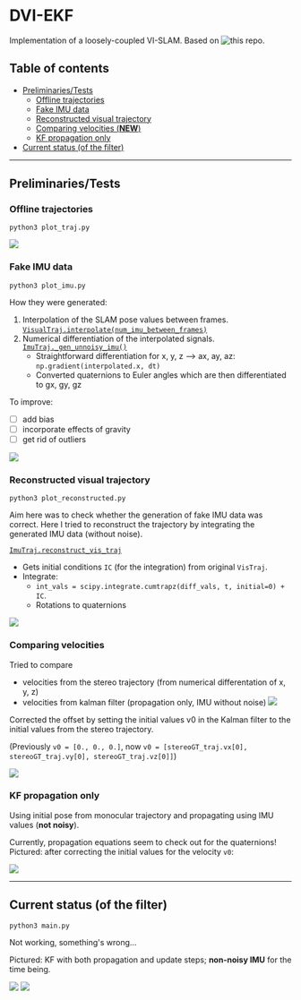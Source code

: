 # DVI-EKF
Implementation of a loosely-coupled VI-SLAM.
Based on ![this repo](https://github.com/skrogh/msf_ekf).

## Table of contents
* [Preliminaries/Tests](#preliminariestests)
  * [Offline trajectories](#offline-trajectories)
  * [Fake IMU data](#fake-imu-data)
  * [Reconstructed visual trajectory](#reconstructed-visual-trajectory)
  * [Comparing velocities (**NEW**)](#comparing-velocities)
  * [KF propagation only](#kf-propagation-only)
* [Current status (of the filter)](#current-status)

------

## Preliminaries/Tests
### Offline trajectories
```
python3 plot_traj.py
```
![](img/offline_trajs.PNG)

### Fake IMU data
```
python3 plot_imu.py
```

How they were generated:
1. Interpolation of the SLAM pose values between frames.
   [`VisualTraj.interpolate(num_imu_between_frames)`](https://github.com/feudalism/dvi-ekf/blob/master/Filter/Trajectory.py#L162)
2. Numerical differentiation of the interpolated signals.
   [`ImuTraj._gen_unnoisy_imu()`](https://github.com/feudalism/dvi-ekf/blob/master/Filter/Trajectory.py#L247)
    * Straightforward differentiation for x, y, z --> ax, ay, az:
        `np.gradient(interpolated.x, dt)`
    * Converted quaternions to Euler angles
         which are then differentiated to gx, gy, gz

To improve:
- [ ] add bias
- [ ] incorporate effects of gravity
- [ ] get rid of outliers

![](img/offline_noisyimu.PNG)

### Reconstructed visual trajectory
```
python3 plot_reconstructed.py
```

Aim here was to check whether the generation of fake IMU data was correct.
Here I tried to reconstruct the trajectory by integrating the
generated IMU data (without noise).

[`ImuTraj.reconstruct_vis_traj`](https://github.com/feudalism/dvi-ekf/blob/master/Filter/Trajectory.py#L388)
* Gets initial conditions `IC` (for the integration) from original `VisTraj`.
* Integrate:
  * `int_vals = scipy.integrate.cumtrapz(diff_vals, t, initial=0) + IC`.
  * Rotations to quaternions

![](img/traj_recon.PNG)

### Comparing velocities
Tried to compare
* velocities from the stereo trajectory (from numerical differentation of x, y, z)
* velocities from kalman filter (propagation only, IMU without noise)
![](img/velocities.png)

Corrected the offset by setting the initial values v0 in the Kalman filter
to the initial values from the stereo trajectory.

(Previously `v0 = [0., 0., 0.]`, now `v0 = [stereoGT_traj.vx[0], stereoGT_traj.vy[0], stereoGT_traj.vz[0]]`)

![](img/velocities_corrected.png)

### KF propagation only
Using initial pose from monocular trajectory and propagating using IMU values
(**not noisy**).

Currently, propagation equations seem to check out for the quaternions!
Pictured: after correcting the initial values for the velocity `v0`:

![](img/traj_only_prop.PNG)

-----

## Current status (of the filter)
```
python3 main.py
```


Not working, something's wrong...

Pictured: KF with both propagation and update steps; **non-noisy IMU**
for the time being.

![](img/kf.PNG)
![](img/kf_z.PNG)

